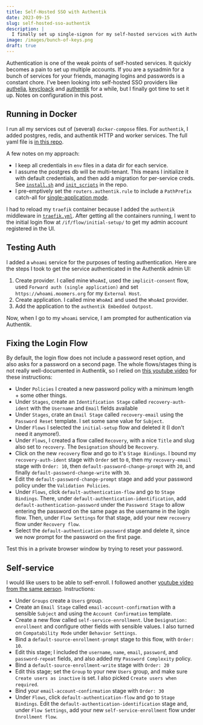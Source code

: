 ```yaml
---
title: Self-Hosted SSO with Authentik
date: 2023-09-15
slug: self-hosted-sso-authentik
description: |
  I finally set up single-signon for my self-hosted services with Authentik.
image: /images/bunch-of-keys.png
draft: true
---
```


Authentication is one of the weak points of self-hosted services.
It quickly becomes a pain to set up multiple accounts.
If you are a sysadmin for a bunch of services for your friends, managing logins and passwords is a constant chore.
I've been looking into self-hosted SSO providers like [authelia](https://www.authelia.com/), [keycloack](https://www.keycloak.org/) and [authentik](https://goauthentik.io/) for a while, but I finally got time to set it up.
Notes on configuration in this post.

## Running in Docker

I run all my services out of (several) `docker-compose` files.
For `authentik`, I added postgres, redis, and authentik HTTP and worker services.
The full yaml file is [in this repo](https://github.com/Moomers/purr.services/blob/main/docker-compose.yml).

A few notes on my approach:

* I keep all credentials in `env` files in a data dir for each service.
* I assume the postgres db will be multi-tenant.
  This means I initialize it with default credentials, and then add a migration for per-service creds.
  See [`install.sh`](https://github.com/Moomers/purr.services/blob/main/install.sh) and [`init_scripts`](https://github.com/Moomers/purr.services/tree/main/init_scripts) in the repo.
* I pre-emptively set the `routers.authentik.rule` to include a `PathPrefix` catch-all for [single-application mode](https://goauthentik.io/docs/providers/proxy/forward_auth).

I had to reload my `traefik` container because I added the `authentik` middleware in [`traefik.yml`](https://github.com/Moomers/purr.services/blob/main/config/traefik/traefik.yml).
After getting all the containers running, I went to the initial login flow at `/if/flow/initial-setup/` to get my admin account registered in the UI.

## Testing Auth

I added a `whoami` service for the purposes of testing authentication.
Here are the steps I took to get the service authenticated in the Authentik admin UI:

1. Create provider. I called mine `WhoAmI`, used the `implicit-consent` flow, used `Forward auth (single application)` and set `https://whoami.moomers.org` for my `External Host`.
2. Create application. I called mine `WhoAmI` and used the `WhoAmI` provider.
3. Add the application to the `authentik Embedded Outpost`.

Now, when I go to my `whoami` service, I am prompted for authentication via Authentik.

## Fixing the Login Flow

By default, the login flow does not include a password reset option, and also asks for a password on a second page.
The whole flows/stages thing is not really well-documented in Authentik, so I relied on [this youtube video](https://www.youtube.com/watch?v=NKJkYz0BIlA) for these instructions:

* Under `Policies` I created a new password policy with a minimum length + some other things.
* Under `Stages`, create an `Identification Stage` called `recovery-auth-ident` with the `Username` and `Email` fields available
* Under `Stages`, crate an `Email Stage` called `recovery-email` using the `Password Reset` template. I set some sane value for `Subject`.
* Under `Flows` I selected the `initial-setup` flow and deleted it (I don't need it anymore!).
* Under `Flows`, I created a flow called `Recovery`, with a nice `Title` and slug also set to `recovery`. The `Designation` should be `Recovery`.
* Click on the new `recovery` flow and go to it's `Stage Bindings`. I bound my `recovery-auth-ident` stage with `Order` set to `0`, then my `recovery-email` stage with `Order: 10`, then `default-password-change-prompt` with `20`, and finally `default-password-change-write` with `30`.
* Edit the `default-password-change-prompt` stage and add your password policy under the `Validation Policies`.
* Under `Flows`, click `default-authentication-flow` and go to `Stage Bindings`. There, under `default-authentication-identification`, add `default-authentication-password` under the `Password Stage` to allow entering the password on the same page as the username in the login flow. Then, under `Flow Settings` for that stage, add your new `recovery` flow under `Recovery flow`.
* Select the `default-authentication-password` stage and delete it, since we now prompt for the password on the first page.

Test this in a private browser window by trying to reset your password.

## Self-service

I would like users to be able to self-enroll.
I followed another [youtube video from the same person](https://www.youtube.com/watch?v=mGOTpRfulfQ).
Instructions:

* Under `Groups` create a `Users` group.
* Create an `Email Stage` called `email-account-confirmation` with a sensible `Subject` and using the `Account Confirmation` template.
* Create a new flow called `self-service-enrollment`. Use `Designation: enrollment` and configure other fields with sensible values. I also turned on `Compatability Mode` under `Behavior Settings`.
* Bind a `default-source-enrollment-prompt` stage to this flow, with `Order: 10`.
* Edit this stage; I included the `username`, `name`, `email`, `password`, and `password-repeat` fields, and also added my `Password Complexity` policy.
* Bind a `default-source-enrollment-write` stage with `Order: 20`
* Edit this stage; set the `Group` to your new `Users` group, and make sure `Create users as inactive` is set. I also picked `Create users when required`.
* Bind your `email-account-confirmation` stage with `Order: 30`
* Under `Flows`, click `default-authentication-flow` and go to `Stage Bindings`. Edit the  `default-authentication-identification` stage and, under `Flow Settings`, add your new `self-service-enrollment` flow under `Enrollment flow`.

